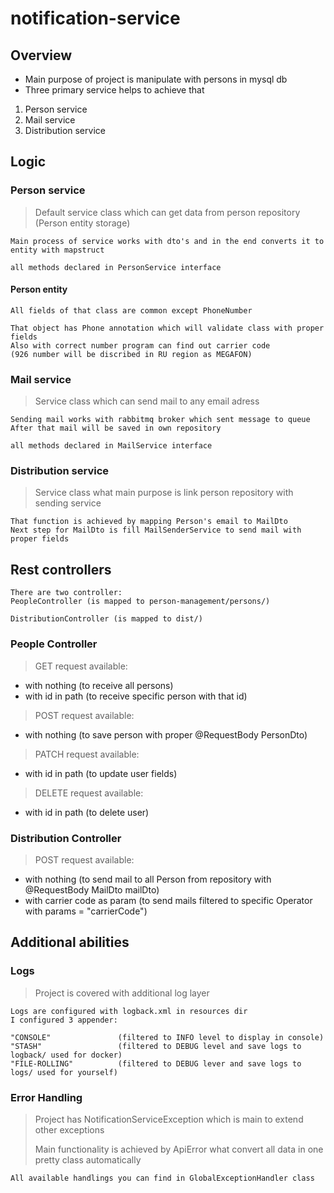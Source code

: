 # notification-service

## Overview ##

- Main purpose of project is manipulate with persons in mysql db
- Three primary service helps to achieve that
1. Person service
2. Mail service
3. Distribution service

## Logic ##

### Person service ###

>Default service class which can get data from person repository (Person entity storage) 
    
    Main process of service works with dto's and in the end converts it to entity with mapstruct

    all methods declared in PersonService interface

#### Person entity ####
    All fields of that class are common except PhoneNumber 
    
    That object has Phone annotation which will validate class with proper fields
    Also with correct number program can find out carrier code
    (926 number will be discribed in RU region as MEGAFON)

### Mail service ###

>Service class which can send mail to any email adress

    Sending mail works with rabbitmq broker which sent message to queue
    After that mail will be saved in own repository

    all methods declared in MailService interface

### Distribution service ###

>Service class what main purpose is link person repository with sending service

    That function is achieved by mapping Person's email to MailDto
    Next step for MailDto is fill MailSenderService to send mail with proper fields

## Rest controllers ##

    There are two controller:
    PeopleController (is mapped to person-management/persons/)
 
    DistributionController (is mapped to dist/)

### People Controller ###

>GET request available:
- with nothing (to receive all persons)
- with id in path (to receive specific person with that id)

>POST request available:
- with nothing (to save person with proper @RequestBody PersonDto)



>PATCH request available:
- with id in path (to update user fields)



>DELETE request available:
- with id in path (to delete user)

### Distribution Controller ###

>POST request available:
- with nothing (to send mail to all Person from repository with @RequestBody MailDto mailDto)
- with carrier code as param (to send mails filtered to specific Operator with params = "carrierCode")

## Additional abilities ##

### Logs ###

> Project is covered with additional log layer

    Logs are configured with logback.xml in resources dir
    I configured 3 appender:

    "CONSOLE"               (filtered to INFO level to display in console)
    "STASH"                 (filtered to DEBUG level and save logs to logback/ used for docker)
    "FILE-ROLLING"          (filtered to DEBUG lever and save logs to logs/ used for yourself)

### Error Handling ###

> Project has NotificationServiceException which is main to extend other exceptions
>
> Main functionality is achieved by ApiError what convert all data in one pretty class automatically

    All available handlings you can find in GlobalExceptionHandler class
    

    